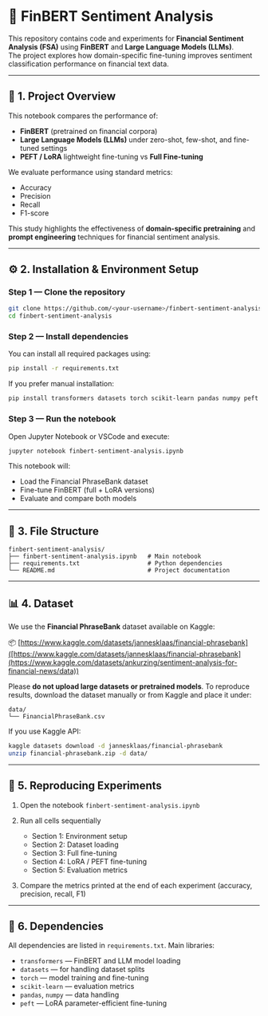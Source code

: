 # 🧠 FinBERT Sentiment Analysis

This repository contains code and experiments for **Financial Sentiment Analysis (FSA)** using **FinBERT** and **Large Language Models (LLMs)**.  
The project explores how domain-specific fine-tuning improves sentiment classification performance on financial text data.

---

## 📘 1. Project Overview

This notebook compares the performance of:
- **FinBERT** (pretrained on financial corpora)
- **Large Language Models (LLMs)** under zero-shot, few-shot, and fine-tuned settings
- **PEFT / LoRA** lightweight fine-tuning vs **Full Fine-tuning**

We evaluate performance using standard metrics:
- Accuracy
- Precision
- Recall
- F1-score

This study highlights the effectiveness of **domain-specific pretraining** and **prompt engineering** techniques for financial sentiment analysis.

---

## ⚙️ 2. Installation & Environment Setup

### Step 1 — Clone the repository
```bash
git clone https://github.com/<your-username>/finbert-sentiment-analysis.git
cd finbert-sentiment-analysis
````

### Step 2 — Install dependencies

You can install all required packages using:

```bash
pip install -r requirements.txt
```

If you prefer manual installation:

```bash
pip install transformers datasets torch scikit-learn pandas numpy peft
```

### Step 3 — Run the notebook

Open Jupyter Notebook or VSCode and execute:

```bash
jupyter notebook finbert-sentiment-analysis.ipynb
```

This notebook will:

* Load the Financial PhraseBank dataset
* Fine-tune FinBERT (full + LoRA versions)
* Evaluate and compare both models

---

## 📂 3. File Structure

```
finbert-sentiment-analysis/
├── finbert-sentiment-analysis.ipynb   # Main notebook
├── requirements.txt                   # Python dependencies
└── README.md                          # Project documentation
```

---

## 📊 4. Dataset

We use the **Financial PhraseBank** dataset available on Kaggle:

📦 [https://www.kaggle.com/datasets/jannesklaas/financial-phrasebank]([https://www.kaggle.com/datasets/jannesklaas/financial-phrasebank](https://www.kaggle.com/datasets/ankurzing/sentiment-analysis-for-financial-news/data))

Please **do not upload large datasets or pretrained models**.
To reproduce results, download the dataset manually or from Kaggle and place it under:

```
data/
└── FinancialPhraseBank.csv
```

If you use Kaggle API:

```bash
kaggle datasets download -d jannesklaas/financial-phrasebank
unzip financial-phrasebank.zip -d data/
```

---

## 🧪 5. Reproducing Experiments

1. Open the notebook `finbert-sentiment-analysis.ipynb`
2. Run all cells sequentially

   * Section 1: Environment setup
   * Section 2: Dataset loading
   * Section 3: Full fine-tuning
   * Section 4: LoRA / PEFT fine-tuning
   * Section 5: Evaluation metrics
3. Compare the metrics printed at the end of each experiment (accuracy, precision, recall, F1)

---

## 🧾 6. Dependencies

All dependencies are listed in `requirements.txt`.
Main libraries:

* `transformers` — FinBERT and LLM model loading
* `datasets` — for handling dataset splits
* `torch` — model training and fine-tuning
* `scikit-learn` — evaluation metrics
* `pandas`, `numpy` — data handling
* `peft` — LoRA parameter-efficient fine-tuning
